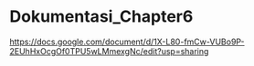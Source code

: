 # Dokumentasi_Chapter6

https://docs.google.com/document/d/1X-L80-fmCw-VUBo9P-2EUhHxOcgOf0TPU5wLMmexgNc/edit?usp=sharing
